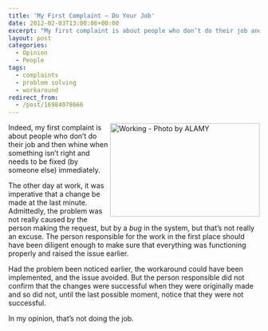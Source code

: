 ```yaml
---
title: 'My First Complaint – Do Your Job'
date: 2012-02-03T13:00:06+00:00
excerpt: "My first complaint is about people who don’t do their job and then whine when something isn’t right."
layout: post
categories:
  - Opinion
  - People
tags:
  - complaints
  - problem solving
  - workaround
redirect_from:
  - /post/16984078666
---
```

<img src="https://cdn.craigmcn.ca/img/working.jpg" alt="Working - Photo by ALAMY" width="300" height="187" align="right" />Indeed, my first complaint is about people who don’t do their job and then whine when something isn’t right and needs to be fixed (by someone else) immediately.

The other day at work, it was imperative that a change be made at the last minute. Admittedly, the problem was not really caused by the person making the request, but by a _bug_ in the system, but that’s not really an excuse. The person responsible for the work in the first place should have been diligent enough to make sure that everything was functioning properly and raised the issue earlier.

Had the problem been noticed earlier, the workaround could have been implemented, and the issue avoided. But the person responsible did not confirm that the changes were successful when they were originally made and so did not, until the last possible moment, notice that they were not successful.

In my opinion, that’s not doing the job.